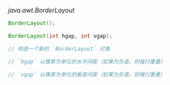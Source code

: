 *java.awt.BorderLayout*
```java
BorderLayout();

BorderLayout(int hgap, int vgap);

// 构造一个新的 `BorderLayout` 对象

// `hgap` 以像素为单位的水平间距（如果为负值，则强行重叠）

// `vgap` 以像素为单位的垂直间距（如果为负值，则强行重叠）

```